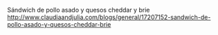 Sándwich de pollo asado y quesos cheddar y brie	http://www.claudiaandjulia.com/blogs/general/17207152-sandwich-de-pollo-asado-y-quesos-cheddar-brie
